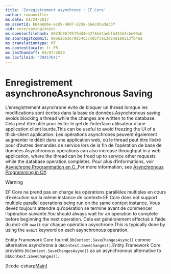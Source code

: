 ```yaml
---
title: 'Enregistrement asynchrone : EF Core'
author: rowanmiller
ms.date: 01/24/2017
ms.assetid: b64a606e-ecd9-4807-829a-b6ec05ade33f
uid: core/saving/async
ms.openlocfilehash: 0823b86f0579dd3e42f6bd2aebfb433d3cbe00ab
ms.sourcegitcommit: 9b562663679854c37c05fca13d93e180213fb4aa
ms.translationtype: MT
ms.contentlocale: fr-FR
ms.lasthandoff: 04/07/2020
ms.locfileid: "78417641"
---
```

# <a name="asynchronous-saving"></a><span data-ttu-id="40dab-102">Enregistrement asynchrone</span><span class="sxs-lookup"><span data-stu-id="40dab-102">Asynchronous Saving</span></span>

<span data-ttu-id="40dab-103">L’enregistrement asynchrone évite de bloquer un thread lorsque les modifications sont écrites dans la base de données.</span><span class="sxs-lookup"><span data-stu-id="40dab-103">Asynchronous saving avoids blocking a thread while the changes are written to the database.</span></span> <span data-ttu-id="40dab-104">Cela peut être utile pour éviter le gel de l’interface utilisateur d’une application client lourde.</span><span class="sxs-lookup"><span data-stu-id="40dab-104">This can be useful to avoid freezing the UI of a thick-client application.</span></span> <span data-ttu-id="40dab-105">Les opérations asynchrones peuvent également augmenter le débit dans une application web, où le thread peut être libéré pour d’autres demandes de service lors de la fin de l’opération de base de données.</span><span class="sxs-lookup"><span data-stu-id="40dab-105">Asynchronous operations can also increase throughput in a web application, where the thread can be freed up to service other requests while the database operation completes.</span></span> <span data-ttu-id="40dab-106">Pour plus d’informations, voir [Asynchrone Programmation en C .](https://docs.microsoft.com/dotnet/csharp/async)</span><span class="sxs-lookup"><span data-stu-id="40dab-106">For more information, see [Asynchronous Programming in C#](https://docs.microsoft.com/dotnet/csharp/async).</span></span>

> [!WARNING]  
> <span data-ttu-id="40dab-107">EF Core ne prend pas en charge les opérations parallèles multiples en cours d’exécution sur la même instance de contexte.</span><span class="sxs-lookup"><span data-stu-id="40dab-107">EF Core does not support multiple parallel operations being run on the same context instance.</span></span> <span data-ttu-id="40dab-108">Vous devez toujours attendre qu’opération se termine avant de commencer l’opération suivante.</span><span class="sxs-lookup"><span data-stu-id="40dab-108">You should always wait for an operation to complete before beginning the next operation.</span></span> <span data-ttu-id="40dab-109">Cela est généralement effectué à l’aide du mot-clé `await` sur chaque opération asynchrone.</span><span class="sxs-lookup"><span data-stu-id="40dab-109">This is typically done by using the `await` keyword on each asynchronous operation.</span></span>

<span data-ttu-id="40dab-110">Entity Framework Core fournit `DbContext.SaveChangesAsync()` comme alternative asynchrone à `DbContext.SaveChanges()`.</span><span class="sxs-lookup"><span data-stu-id="40dab-110">Entity Framework Core provides `DbContext.SaveChangesAsync()` as an asynchronous alternative to `DbContext.SaveChanges()`.</span></span>

[!code-csharp[Main](../../../samples/core/Saving/Async/Sample.cs#Sample)]
